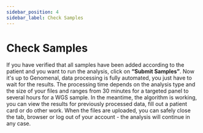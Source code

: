 ```yaml
---
sidebar_position: 4
sidebar_label: Check Samples
---
```


# Check Samples

If you have verified that all samples have been added according to the patient and you want to run the analysis, click on **“Submit Samples”**.
Now it's up to Genomenal, data processing is fully automated, you just have to wait for the results. The processing time depends on the analysis type and the size of your files and ranges from 30 minutes for a targeted panel to several hours for a WGS sample.
In the meantime, the algorithm is working, you can view the results for previously processed data, fill out a patient card or do other work. When the files are uploaded, you can safely close the tab, browser or log out of your account - the analysis will continue in any case.
